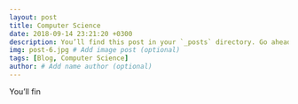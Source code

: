 ```yaml
---
layout: post
title: Computer Science
date: 2018-09-14 23:21:20 +0300
description: You’ll find this post in your `_posts` directory. Go ahead and edit it and re-build the site to see your changes. # Add post description (optional)
img: post-6.jpg # Add image post (optional)
tags: [Blog, Computer Science]
author: # Add name author (optional)
---
```

You’ll fin

